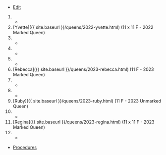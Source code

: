 * [Edit](https://github.com/joejcollins/rhapsody-angel/edit/master/_includes/apiary.md)

1. -
2. [Yvette]({{ site.baseurl }}/queens/2022-yvette.html) (11 x 11 F - 2022 Marked Queen)
3. -
4. -
5. -
6. [Rebecca]({{ site.baseurl }}/queens/2023-rebecca.html) (11 F - 2023 Marked Queen)
7. -
8. -
9. [Ruby]({{ site.baseurl }}/queens/2023-ruby.html) (11 F - 2023 Unmarked Queen)
10. -
11. [Regina]({{ site.baseurl }}/queens/2023-regina.html) (11 x 11 F - 2023 Marked Queen)
12. -

* [Procedures](https://github.com/joejcollins/rhapsody-angel/raw/master/book/00Book.pdf)
